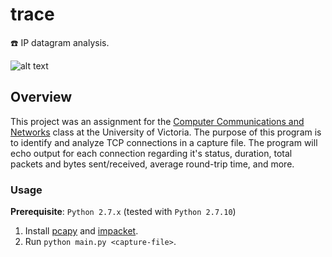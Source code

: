 # trace
:telephone: IP datagram analysis.

![alt text](https://github.com/williamgrosset/detek/blob/master/example.gif "trace")

## Overview
This project was an assignment for the [Computer Communications and Networks](https://github.com/williamgrosset/tweety/blob/master/csc361_p3.pdf) class at the University of Victoria. The purpose of this program is to identify and analyze TCP connections in a capture file. The program will echo output for each connection regarding it's status, duration, total packets and bytes sent/received, average round-trip time, and more.

### Usage 
**Prerequisite**: `Python 2.7.x` (tested with `Python 2.7.10`)
1. Install [pcapy](https://github.com/CoreSecurity/pcapy) and [impacket](https://github.com/CoreSecurity/impacket).
2. Run `python main.py <capture-file>`.
